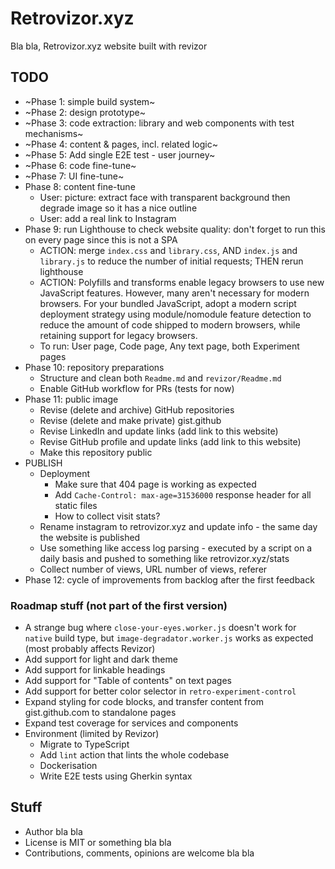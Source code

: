 # Retrovizor.xyz

Bla bla, Retrovizor.xyz website built with revizor

## TODO

* ~Phase 1: simple build system~
* ~Phase 2: design prototype~
* ~Phase 3: code extraction: library and web components with test mechanisms~
* ~Phase 4: content & pages, incl. related logic~
* ~Phase 5: Add single E2E test - user journey~
* ~Phase 6: code fine-tune~
* ~Phase 7: UI fine-tune~
* Phase 8: content fine-tune
    * User: picture: extract face with transparent background then degrade image so it has a nice outline
    * User: add a real link to Instagram
* Phase 9: run Lighthouse to check website quality: don't forget to run this on every page since this is not a SPA
    * ACTION: merge `index.css` and `library.css`, AND `index.js` and `library.js` to reduce the number of initial requests; THEN rerun lighthouse
    * ACTION: Polyfills and transforms enable legacy browsers to use new JavaScript features. However, many aren't necessary for modern browsers. For your bundled JavaScript, adopt a modern script deployment strategy using module/nomodule feature detection to reduce the amount of code shipped to modern browsers, while retaining support for legacy browsers.
    * To run: User page, Code page, Any text page, both Experiment pages
* Phase 10: repository preparations
    * Structure and clean both `Readme.md` and `revizor/Readme.md`
    * Enable GitHub workflow for PRs (tests for now)
* Phase 11: public image
    * Revise (delete and archive) GitHub repositories
    * Revise (delete and make private) gist.github
    * Revise LinkedIn and update links (add link to this website)
    * Revise GitHub profile and update links (add link to this website)
    * Make this repository public
* PUBLISH
    * Deployment
        * Make sure that 404 page is working as expected
        * Add `Cache-Control: max-age=31536000` response header for all static files
        * How to collect visit stats?
    * Rename instagram to retrovizor.xyz and update info - the same day the website is published
	* Use something like access log parsing - executed by a script on a daily basis and pushed to something like retrovizor.xyz/stats
	* Collect number of views, URL number of views, referer
* Phase 12: cycle of improvements from backlog after the first feedback

### Roadmap stuff (not part of the first version)

* A strange bug where `close-your-eyes.worker.js` doesn't work for `native` build type, but `image-degradator.worker.js` works as expected (most probably affects Revizor)
* Add support for light and dark theme
* Add support for linkable headings
* Add support for "Table of contents" on text pages
* Add support for better color selector in `retro-experiment-control`
* Expand styling for code blocks, and transfer content from gist.github.com to standalone pages
* Expand test coverage for services and components
* Environment (limited by Revizor)
    * Migrate to TypeScript
    * Add `lint` action that lints the whole codebase
    * Dockerisation
    * Write E2E tests using Gherkin syntax

## Stuff

* Author bla bla
* License is MIT or something bla bla
* Contributions, comments, opinions are welcome bla bla
